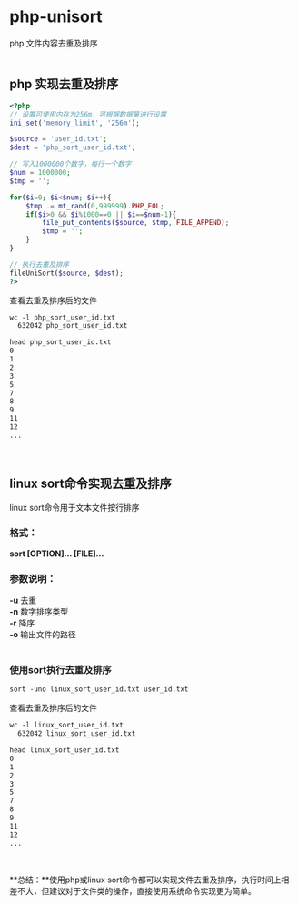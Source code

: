 # php-unisort
php 文件内容去重及排序<br><br>

## php 实现去重及排序

```php
<?php
// 设置可使用内存为256m，可根据数据量进行设置
ini_set('memory_limit', '256m');

$source = 'user_id.txt';
$dest = 'php_sort_user_id.txt';

// 写入1000000个数字，每行一个数字    
$num = 1000000;
$tmp = '';

for($i=0; $i<$num; $i++){
    $tmp .= mt_rand(0,999999).PHP_EOL;
    if($i>0 && $i%1000==0 || $i==$num-1){
        file_put_contents($source, $tmp, FILE_APPEND);
        $tmp = '';
    }
}

// 执行去重及排序
fileUniSort($source, $dest);
?>
```

查看去重及排序后的文件

```txt
wc -l php_sort_user_id.txt 
  632042 php_sort_user_id.txt

head php_sort_user_id.txt 
0
1
2
3
5
7
8
9
11
12
...
```
<br>

## linux sort命令实现去重及排序

linux sort命令用于文本文件按行排序

### 格式：
**sort [OPTION]... [FILE]...**

### 参数说明：
**-u** 去重<br>
**-n** 数字排序类型<br>
**-r** 降序<br>
**-o** 输出文件的路径<br><br>

### 使用sort执行去重及排序

```txt
sort -uno linux_sort_user_id.txt user_id.txt
```

查看去重及排序后的文件

```txt
wc -l linux_sort_user_id.txt 
  632042 linux_sort_user_id.txt

head linux_sort_user_id.txt 
0
1
2
3
5
7
8
9
11
12
...
```
<br>

**总结：**使用php或linux sort命令都可以实现文件去重及排序，执行时间上相差不大，但建议对于文件类的操作，直接使用系统命令实现更为简单。
